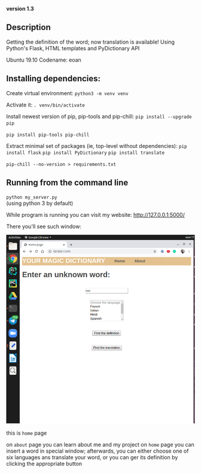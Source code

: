 **version 1.3**

## Description

Getting the definition of the word; now translation is available!
Using Python's Flask, HTML templates and PyDictionary API 

Ubuntu 19.10
Codename: eoan


## Installing dependencies:
Create virtual environment:
`python3 -m venv venv`

Activate it:
`. venv/bin/activate`

Install newest version of pip, pip-tools and pip-chill:
`pip install --upgrade pip`

`pip install pip-tools pip-chill`

Extract minimal set of packages (ie, top-level without dependencies):
`pip install flask`
`pip install PyDictionary`
`pip install translate`

`pip-chill --no-version > requirements.txt`

## Running from the command line

`python my_server.py`  
(using python 3 by default)

While program is running you can visit my website:
http://127.0.0.1:5000/

There you'll see such window:

![](Picture/Screenshot.png)

this is `home` page

on `about` page you can learn about me and my project
on `home` page you can insert a word in special window; afterwards, you can either choose one of six languages ans translate your word, or you can ger its definition by clicking the appropriate button  



